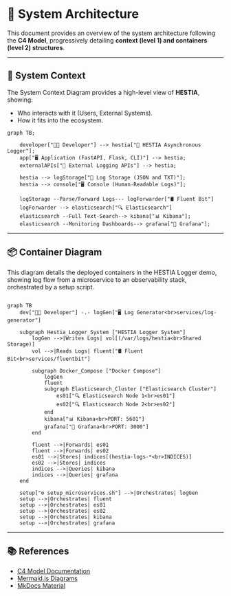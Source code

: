 # 🏰 System Architecture

This document provides an overview of the system architecture following the **C4 Model**, progressively detailing **context (level 1) and containers (level 2) structures**.

---
## **📡 System Context**

The System Context Diagram provides a high-level view of **HESTIA**, showing:

- Who interacts with it (Users, External Systems).
- How it fits into the ecosystem.


```mermaid
graph TB;

    developer["👨‍💻 Developer"] --> hestia["📜 HESTIA Asynchronous Logger"];
    app["🖥️ Application (FastAPI, Flask, CLI)"] --> hestia;
    externalAPIs["🔗 External Logging APIs"] --> hestia;

    hestia --> logStorage["📝 Log Storage (JSON and TXT)"];
    hestia --> console["🖥️ Console (Human-Readable Logs)"];
    
    logStorage --Parse/Forward Logs--- logForwarder["🛢️ Fluent Bit"] 
    logForwarder --> elasticsearch["🔍 Elasticsearch"] 
    elasticsearch --Full Text-Search--> kibana["📊 Kibana"];
    elasticsearch --Monitoring Dashboards--> grafana["🎨 Grafana"];

```

---

## **📦 Container Diagram**

This diagram details the deployed containers in the HESTIA Logger demo, showing log flow from a microservice to an observability stack, orchestrated by a setup script.

```mermaid

graph TB
    dev["👨‍💻 Developer"] -.- logGen["🖥️ Log Generator<br>services/log-generator"]

    subgraph Hestia_Logger_System ["HESTIA Logger System"]
        logGen -->|Writes Logs| vol[(/var/logs/hestia<br>Shared Storage)]
        vol -->|Reads Logs| fluent["🛢️ Fluent Bit<br>services/fluentbit"]

        subgraph Docker_Compose ["Docker Compose"]
            logGen
            fluent
            subgraph Elasticsearch_Cluster ["Elasticsearch Cluster"]
                es01["🔍 Elasticsearch Node 1<br>es01"]
                es02["🔍 Elasticsearch Node 2<br>es02"]
            end
            kibana["📊 Kibana<br>PORT: 5601"]
            grafana["🎨 Grafana<br>PORT: 3000"]
        end

        fluent -->|Forwards| es01
        fluent -->|Forwards| es02
        es01 -->|Stores| indices[(hestia-logs-*<br>INDICES)]
        es02 -->|Stores| indices
        indices -->|Queries| kibana
        indices -->|Queries| grafana
    end

    setup["⚙️ setup_microservices.sh"] -->|Orchestrates| logGen
    setup -->|Orchestrates| fluent
    setup -->|Orchestrates| es01
    setup -->|Orchestrates| es02
    setup -->|Orchestrates| kibana
    setup -->|Orchestrates| grafana
```

---
## **📚 References**
- [C4 Model Documentation](https://c4model.com/)
- [Mermaid.js Diagrams](https://mermaid-js.github.io/)
- [MkDocs Material](https://squidfunk.github.io/mkdocs-material/)
